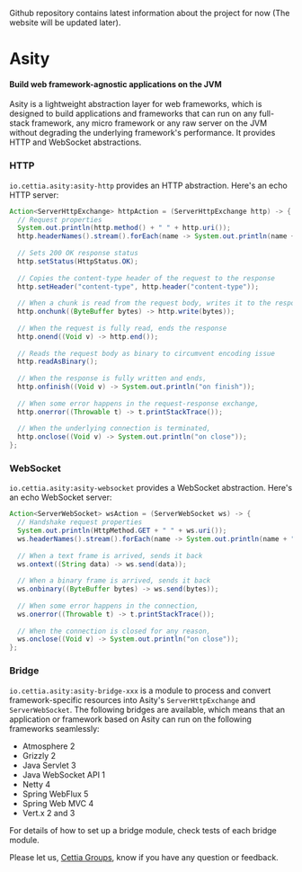 Github repository contains latest information about the project for now (The website will be updated later).

# Asity
#### Build web framework-agnostic applications on the JVM

Asity is a lightweight abstraction layer for web frameworks, which is designed to build applications and frameworks that can run on any full-stack framework, any micro framework or any raw server on the JVM without degrading the underlying framework's performance. It provides HTTP and WebSocket abstractions.

### HTTP

`io.cettia.asity:asity-http` provides an HTTP abstraction. Here's an echo HTTP server:

```java
Action<ServerHttpExchange> httpAction = (ServerHttpExchange http) -> {
  // Request properties
  System.out.println(http.method() + " " + http.uri());
  http.headerNames().stream().forEach(name -> System.out.println(name + ": " + http.header(name)));
  
  // Sets 200 OK response status
  http.setStatus(HttpStatus.OK);
  
  // Copies the content-type header of the request to the response
  http.setHeader("content-type", http.header("content-type"));
  
  // When a chunk is read from the request body, writes it to the response body
  http.onchunk((ByteBuffer bytes) -> http.write(bytes));
  
  // When the request is fully read, ends the response
  http.onend((Void v) -> http.end());
  
  // Reads the request body as binary to circumvent encoding issue
  http.readAsBinary();
  
  // When the response is fully written and ends,
  http.onfinish((Void v) -> System.out.println("on finish"));
  
  // When some error happens in the request-response exchange,
  http.onerror((Throwable t) -> t.printStackTrace());
  
  // When the underlying connection is terminated,
  http.onclose((Void v) -> System.out.println("on close"));
};
```

### WebSocket

`io.cettia.asity:asity-websocket` provides a WebSocket abstraction. Here's an echo WebSocket server:

```java
Action<ServerWebSocket> wsAction = (ServerWebSocket ws) -> {
  // Handshake request properties
  System.out.println(HttpMethod.GET + " " + ws.uri());
  ws.headerNames().stream().forEach(name -> System.out.println(name + ": " + ws.header(name)));
  
  // When a text frame is arrived, sends it back
  ws.ontext((String data) -> ws.send(data));
  
  // When a binary frame is arrived, sends it back
  ws.onbinary((ByteBuffer bytes) -> ws.send(bytes));
  
  // When some error happens in the connection,
  ws.onerror((Throwable t) -> t.printStackTrace());
  
  // When the connection is closed for any reason,
  ws.onclose((Void v) -> System.out.println("on close"));
};
```

### Bridge

`io.cettia.asity:asity-bridge-xxx` is a module to process and convert framework-specific resources into Asity's `ServerHttpExchange` and `ServerWebSocket`. The following bridges are available, which means that an application or framework based on Asity can run on the following frameworks seamlessly:

* Atmosphere 2
* Grizzly 2
* Java Servlet 3
* Java WebSocket API 1
* Netty 4
* Spring WebFlux 5
* Spring Web MVC 4
* Vert.x 2 and 3

For details of how to set up a bridge module, check tests of each bridge module.

Please let us, [Cettia Groups](http://groups.google.com/group/cettia), know if you have any question or feedback.
